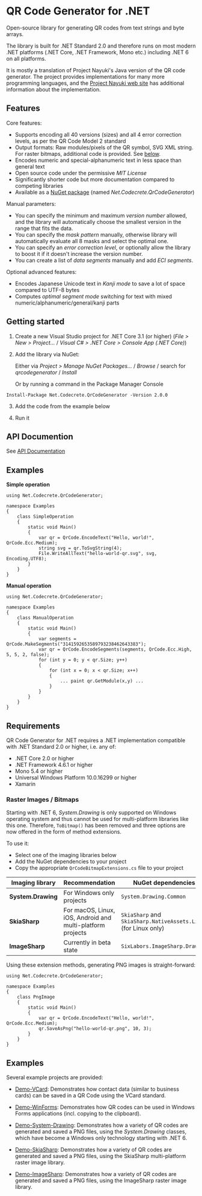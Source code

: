 # QR Code Generator for .NET

Open-source library for generating QR codes from text strings and byte arrays.

The library is built for .NET Standard 2.0 and therefore runs on most modern .NET platforms (.NET Core, .NET Framework, Mono etc.) including .NET 6 on all platforms.

It is mostly a translation of Project Nayuki's Java version of the QR code generator. The project provides implementations for
many more programming languages, and the [Project Nayuki web site](https://www.nayuki.io/page/qr-code-generator-library) has additional information about the implementation.


## Features

Core features:

 * Supports encoding all 40 versions (sizes) and all 4 error correction levels, as per the QR Code Model 2 standard
 * Output formats: Raw modules/pixels of the QR symbol, SVG XML string. For raster bitmaps, additional code is provided. See [below](#raster-images--bitmaps).
 * Encodes numeric and special-alphanumeric text in less space than general text
 * Open source code under the permissive *MIT License*
 * Significantly shorter code but more documentation compared to competing libraries
 * Available as a [NuGet package](https://www.nuget.org/packages/Net.Codecrete.QrCodeGenerator/) (named *Net.Codecrete.QrCodeGenerator*)

Manual parameters:

 * You can specify the minimum and maximum *version number* allowed, and the library will automatically choose the smallest version in the range that fits the data.
 * You can specify the *mask pattern* manually, otherwise library will automatically evaluate all 8 masks and select the optimal one.
 * You can specify an *error correction level*, or optionally allow the library to boost it if it doesn't increase the version number.
 * You can create a list of *data segments* manually and add *ECI segments*.

Optional advanced features:

 * Encodes Japanese Unicode text in *Kanji mode* to save a lot of space compared to UTF-8 bytes
 * Computes *optimal segment mode* switching for text with mixed numeric/alphanumeric/general/kanji parts



## Getting started

1. Create a new Visual Studio project for .NET Core 3.1 (or higher) (*File > New > Project...* / *Visual C# > .NET Core > Console App (.NET Core)*)

2. Add the library via NuGet:

   Either via *Project > Manage NuGet Packages...* / *Browse* / search for *qrcodegenerator* / *Install*
   
   Or by running a command in the Package Manager Console

```
Install-Package Net.Codecrete.QrCodeGenerator -Version 2.0.0
```
3. Add the code from the example below

4. Run it


## API Documention

See [API Documentation](https://codecrete.net/QrCodeGenerator/api/index.html)


## Examples

**Simple operation**

```cslang
using Net.Codecrete.QrCodeGenerator;

namespace Examples
{
    class SimpleOperation
    {
        static void Main()
        {
            var qr = QrCode.EncodeText("Hello, world!", QrCode.Ecc.Medium);
            string svg = qr.ToSvgString(4);
            File.WriteAllText("hello-world-qr.svg", svg, Encoding.UTF8);
        }
    }
}
```

**Manual operation**

```cslang
using Net.Codecrete.QrCodeGenerator;

namespace Examples
{
    class ManualOperation
    {
        static void Main()
        {
            var segments = QrCode.MakeSegments("3141592653589793238462643383");
            var qr = QrCode.EncodeSegments(segments, QrCode.Ecc.High, 5, 5, 2, false);
            for (int y = 0; y < qr.Size; y++)
            {
                for (int x = 0; x < qr.Size; x++)
                {
                    ... paint qr.GetModule(x,y) ...
                }
            }
        }
    }
}
```


## Requirements

QR Code Generator for .NET requires a .NET implementation compatible with .NET Standard 2.0 or higher, i.e. any of:

- .NET Core 2.0 or higher
- .NET Framework 4.6.1 or higher
- Mono 5.4 or higher
- Universal Windows Platform 10.0.16299 or higher
- Xamarin

### Raster Images / Bitmaps

Starting with .NET 6, *System.Drawing* is only supported on Windows operating system and thus cannot be used for multi-platform libraries like this one. Therefore, `ToBitmap()` has been removed and three options are now offered in the form of method extensions.

To use it:

- Select one of the imaging libraries below
- Add the NuGet dependencies to your project
- Copy the appropriate `QrCodeBitmapExtensions.cs` file to your project

| Imaging library | Recommendation | NuGet dependencies | Extension file |
| ------- | -------------- | ------------------ | -------------- |
| **System.Drawing** | For Windows only projects | `System.Drawing.Common` | [QrCodeBitmapExtensions.cs](Demo-System-Drawing/QrCodeBitmapExtensions.cs) |
| **SkiaSharp** | For macOS, Linux, iOS, Android and multi-platform projects | `SkiaSharp` and `SkiaSharp.NativeAssets.Linux` (for Linux only) | [QrCodeBitmapExtensions.cs](Demo-SkiaSharp/QrCodeBitmapExtensions.cs) |
| **ImageSharp** | Currently in beta state | `SixLabors.ImageSharp.Drawing` | [QrCodeBitmapExtensions.cs](Demo-ImageSharp/QrCodeBitmapExtensions.cs) |

Using these extension methods, generating PNG images is straight-forward:

```cslang
using Net.Codecrete.QrCodeGenerator;

namespace Examples
{
    class PngImage
    {
        static void Main()
        {
            var qr = QrCode.EncodeText("Hello, world!", QrCode.Ecc.Medium);
            qr.SaveAsPng("hello-world-qr.png", 10, 3);
        }
    }
}
```

## Examples

Several example projects are provided:

- [Demo-VCard](Demo-VCard): Demonstrates how contact data (similar to business cards) can be saved in a QR Code using the VCard standard.

- [Demo-WinForms](Demo-WinForms): Demonstrates how QR codes can be used in Windows Forms applications (incl. copying to the clipboard).

- [Demo-System-Drawing](Demo-System-Drawing): Demonstrates how a variety of QR codes are generated and saved a PNG files, using the *System.Drawing* classes, which have become a Windows only technology starting with .NET 6.

- [Demo-SkiaSharp](Demo-SkiaSharp): Demonstrates how a variety of QR codes are generated and saved a PNG files, using the SkiaSharp multi-platform raster image library.

- [Demo-ImageSharp](Demo-ImageSharp): Demonstrates how a variety of QR codes are generated and saved a PNG files, using the ImageSharp raster image library.

